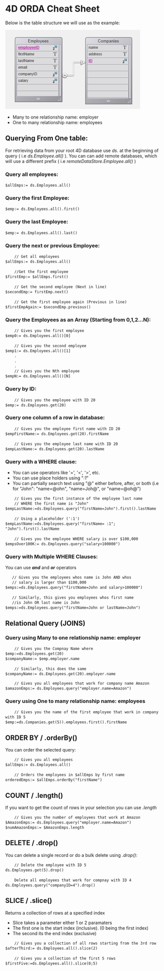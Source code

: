 # 4D ORDA Cheat Sheet 

Below is the table structure we will use as the example:

![alt text](https://github.com/vdojnov/4D-Documentation/blob/master/Images/Table%20Structure%20Images.JPG?raw=true)

* Many to one relationship name: employer
* One to many relationship name: employees 


## Querying From One table:

For retrieving data from your root 4D database use _ds._ at the beginning  of query ( i.e _ds.Employee.all()_ ). You can can add remote databases, which will use a different prefix ( i.e _remoteDataStore.Employee.all()_ ) 


### Query all employees:

```4D
$allEmps:= ds.Employees.all()
```
### Query the first Employee:

```4D
$emp:= ds.Employees.all().first()
```

### Query the last Employee:

```4D
$emp:= ds.Employees.all().last()
```

### Query the next or previous Employee:

```4D
    // Get all employees
$allEmps:= ds.Employees.all()

    //Get the first employee
$firstEmp:= $allEmps.first()

    // Get the second employee (Next in line)
$secondEmp:= firstEmp.next()

    // Get the first employee again (Previous in line)
$firstEmpAgain:= $secondEmp.previous()
```


### Query the Employees as an Array (Starting from 0,1,2...N):

```4D
    // Gives you the first employee
$emp0:= ds.Employees.all()[0]

    // Gives you the second employee
$emp1:= ds.Employees.all()[1]
    .
    .
    .
    // Gives you the Nth employee
$empN:= ds.Employees.all()[N]
```

### Query by ID:

```4D
    // Gives you the employee with ID 20
$emp:= ds.Employees.get(20)
```

### Query one column of a row in database:

```4D
    // Gives you the employee first name with ID 20
$empFirstName:= ds.Employees.get(20).firstName

    // Gives you the employee last name with ID 20
$empLastName:= ds.Employees.get(20).lastName
```

### Query with a WHERE clause:
* You can use operators like '=', '<', '>', etc.
* You can use place holders using "_:1_"
* You can partially search text using "@" either before, after, or both (i.e for "John": "name=@ohn", "name=Joh@", or "name=@oh@")


```4D
    // Gives you the first instance of the employee last name 
    // WHERE the first name is "John"
$empLastName:=ds.Employees.query("firstName=John").first().lastName

    // Using a placeholder (':1')
$empLastName:=ds.Employees.query("firstName= :1"; "John").first().lastName

    // Gives you the employee WHERE salary is over $100,000
$empsOver100K:= ds.Employees.query("salary>100000")
```

### Query with Multiple WHERE Clauses:

 You can use _**and**_ and _**or**_ operators

 ```4D
    // Gives you the employees whos name is John AND whos 
    // salary is larger than $100,000
$emps:=ds.Employees.query("firstName=John and salary>100000")

    // Similarly, this gives you employees whos first name 
    //is John OR last name is John
$emps:=ds.Employees.query("firstName=John or lastName=John")
```

## Relational Query (JOINS)

### Query using Many to one relationship name: employer

```4D
    // Gives you the Compnay Name where 
$emp:=ds.Employees.get(20)
$companyName:= $emp.employer.name

    // Similarly, this does the same
$companyName:= ds.Employees.get(20).employer.name
```

```4D
    // Gives you all employees that work for company name Amazon
$amazonEmps:= ds.Employees.query("employer.name=Amazon")
```

### Query using One to many relationship name: employees

```4D
    // Gives you the name of the first employee that work in company with ID 5
$emp:=ds.Companies.get(5)).employees.first().firstName
```


## ORDER BY / .orderBy()

You can order the selected query:

```4D
    // Gives you all employees
$allEmps:= ds.Employees.all()

    // Orders the employees in $allEmps by first name
orderedEmps:= $allEmps.orderBy("firstName")
```


## COUNT / .length()

If you want to get the count of rows in your selection you can use _.length_

```4D
    // Gives you the number of employees that work at Amazon
$AmazonEmps:= ds.Employees.query("employer.name=Amazon")
$numAmazonEmps:= $AmazonEmps.length
```

## DELETE / .drop()

You can delete a single record or do a bulk delete using _.drop()_:

```4D
    // Delete the employee with ID 5
ds.Employees.get(5).drop()

    Delete all employees that work for compnay with ID 4
ds.Employees.query("companyID=4").drop()
```

## SLICE / .slice()
Returns a collection of rows at a specified index
* Slice takes a parameter either 1 or 2 paramaters
* The first one is the start index (inclusive). (0 being the first index)
* The second its the end index (exclusive)

```4D
    // Gives you a collection of all rows starting from the 3rd row
$afterThird:= ds.Employees.all().slice(2)

    // Gives you a collection of the first 5 rows
$firstFive:=ds.Employees.all().slice(0;5)
```


